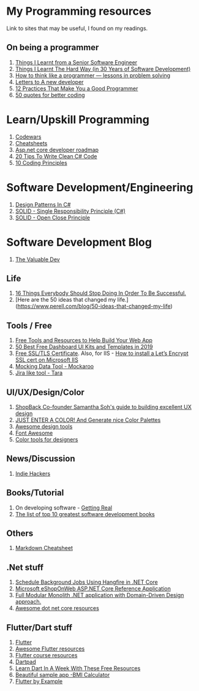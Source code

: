 # My Programming resources
Link to sites that may be useful, I found on my readings.

## On being a programmer
1. [Things I Learnt from a Senior Software Engineer](https://neilkakkar.com/things-I-learnt-from-a-senior-dev.html)
2. [Things I Learnt The Hard Way (in 30 Years of Software Development)](https://blog.juliobiason.net/thoughts/things-i-learnt-the-hard-way/)
3. [How to think like a programmer — lessons in problem solving](https://medium.com/free-code-camp/how-to-think-like-a-programmer-lessons-in-problem-solving-d1d8bf1de7d2)
4. [Letters to A new developer](https://letterstoanewdeveloper.com)
5. [12 Practices That Make You a Good Programmer](https://dzone.com/articles/13-practices-that-make-you-a-good-programmer?edition=521345&utm_source=Weekly%20Digest&utm_medium=email&utm_campaign=Weekly%20Digest%202019-09-25)
6. [50 quotes for better coding](https://codeburst.io/50-quotes-for-better-coding-76bdac3fc234)

# Learn/Upskill Programming
1. [Codewars](https://www.codewars.com)
2. [Cheatsheets](https://devhints.io/)
3. [Asp.net core developer roadmap](https://github.com/MoienTajik/AspNetCore-Developer-Roadmap)
4. [20 Tips To Write Clean C# Code](https://www.codewithmukesh.com/blog/write-clean-csharp-code/)
5. [10 Coding Principles](https://towardsdatascience.com/10-coding-principles-that-no-one-will-teach-you-37d64b5081ef)

# Software Development/Engineering
1. [Design Patterns In C#](https://www.c-sharpcorner.com/UploadFile/bd5be5/design-patterns-in-net/)
2. [SOLID - Single Responsibility Principle (C#)](https://www.dotnetcurry.com/software-gardening/1148/solid-single-responsibility-principle)
3. [SOLID - Open Close Principle](https://www.dotnetcurry.com/software-gardening/1176/solid-open-closed-principle)

# Software Development Blog
1. [The Valuable Dev](https://thevaluable.dev/)

## Life
1. [16 Things Everybody Should Stop Doing In Order To Be Successful.](https://medium.com/@parkernash/16-things-everybody-should-stop-doing-in-order-to-be-successful-18be67a70a2c)
2. [Here are the 50 ideas that changed my life.] (https://www.perell.com/blog/50-ideas-that-changed-my-life)

## Tools / Free
1. [Free Tools and Resources to Help Build Your Web App](https://www.indiehackers.com/@jonny/free-tools-and-resources-to-help-build-your-web-app-3331c5aab2)
2. [50 Best Free Dashboard UI Kits and Templates in 2019](https://uxplanet.org/top-50-dashboard-ui-kits-and-templates-in-2019-8583e41b775d)
3. [Free SSL/TLS Certificate](https://letsencrypt.org/). Also, for IIS - [How to install a Let’s Encrypt SSL cert on Microsoft IIS](https://miketabor.com/how-to-install-a-lets-encrypt-ssl-cert-on-microsoft-iis/)
4. [Mocking Data Tool - Mockaroo](https://www.mockaroo.com/)
5. [Jira like tool - Tara](https://tara.ai/)

## UI/UX/Design/Color
1. [ShopBack Co-founder Samantha Soh's guide to building excellent UX design](https://e27.co/shopback-co-founder-samantha-sohs-guide-building-excellent-ux-design-20181031/)
2. [JUST ENTER A COLOR! And Generate nice Color Palettes](https://mycolor.space)
3. [Awesome design tools](https://github.com/phh95/Awesome-design-tools)
4. [Font Awesome](https://fontawesome.com/v4.7.0/icons/)
5. [Color tools for designers](https://medium.muz.li/color-tools-for-designers-2019-6ebd77a94ab) 

## News/Discussion
1. [Indie Hackers](https://www.indiehackers.com/)

## Books/Tutorial
1. On developing software - [Getting Real](https://basecamp.com/books/getting-real)
2. [The list of top 10 greatest software development books](https://dzone.com/articles/the-greatest-software-development-books-of-all-tim)

## Others
1. [Markdown Cheatsheet](https://github.com/adam-p/markdown-here/wiki/Markdown-Cheatsheet#lists)

## .Net stuff
1. [Schedule Background Jobs Using Hangfire in .NET Core](https://codeburst.io/schedule-background-jobs-using-hangfire-in-net-core-2d98eb64b196)
2. [Microsoft eShopOnWeb ASP.NET Core Reference Application](https://github.com/dotnet-architecture/eShopOnWeb)
3. [Full Modular Monolith .NET application with Domain-Driven Design approach.](https://github.com/kgrzybek/modular-monolith-with-ddd#11-Purpose-of-this-repository)
4. [Awesome dot net core resources](https://github.com/thangchung/awesome-dotnet-core)

## Flutter/Dart stuff
1. [Flutter](https://flutter.dev)
2. [Awesome Flutter resources](https://github.com/Solido/awesome-flutter)
3. [Flutter course resources](https://github.com/londonappbrewery/Flutter-Course-Resources)
4. [Dartpad](https://dartpad.dartlang.org/)
5. [Learn Dart In A Week With These Free Resources](https://hackernoon.com/learn-dart-in-a-week-with-these-free-resources-b892e5265220)
6. [Beautiful sample app -BMI Calculator](https://fidev.io/bmi-calculator-gender/)
7. [Flutter by Example](https://flutterbyexample.com)
